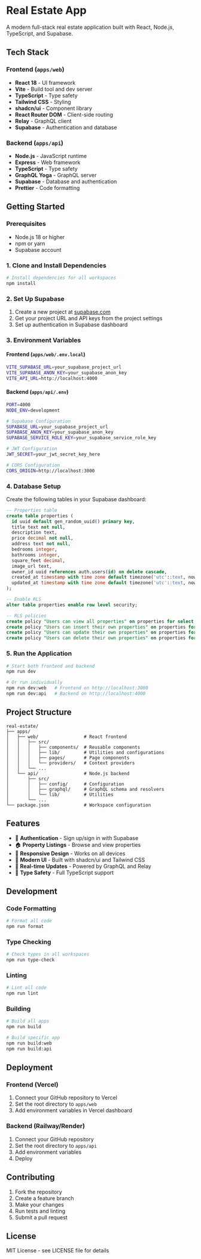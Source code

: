 # Real Estate App

A modern full-stack real estate application built with React, Node.js, TypeScript, and Supabase.

## Tech Stack

### Frontend (`apps/web`)

- **React 18** - UI framework
- **Vite** - Build tool and dev server
- **TypeScript** - Type safety
- **Tailwind CSS** - Styling
- **shadcn/ui** - Component library
- **React Router DOM** - Client-side routing
- **Relay** - GraphQL client
- **Supabase** - Authentication and database

### Backend (`apps/api`)

- **Node.js** - JavaScript runtime
- **Express** - Web framework
- **TypeScript** - Type safety
- **GraphQL Yoga** - GraphQL server
- **Supabase** - Database and authentication
- **Prettier** - Code formatting

## Getting Started

### Prerequisites

- Node.js 18 or higher
- npm or yarn
- Supabase account

### 1. Clone and Install Dependencies

```bash
# Install dependencies for all workspaces
npm install
```

### 2. Set Up Supabase

1. Create a new project at [supabase.com](https://supabase.com)
2. Get your project URL and API keys from the project settings
3. Set up authentication in Supabase dashboard

### 3. Environment Variables

#### Frontend (`apps/web/.env.local`)

```bash
VITE_SUPABASE_URL=your_supabase_project_url
VITE_SUPABASE_ANON_KEY=your_supabase_anon_key
VITE_API_URL=http://localhost:4000
```

#### Backend (`apps/api/.env`)

```bash
PORT=4000
NODE_ENV=development

# Supabase Configuration
SUPABASE_URL=your_supabase_project_url
SUPABASE_ANON_KEY=your_supabase_anon_key
SUPABASE_SERVICE_ROLE_KEY=your_supabase_service_role_key

# JWT Configuration
JWT_SECRET=your_jwt_secret_key_here

# CORS Configuration
CORS_ORIGIN=http://localhost:3000
```

### 4. Database Setup

Create the following tables in your Supabase dashboard:

```sql
-- Properties table
create table properties (
  id uuid default gen_random_uuid() primary key,
  title text not null,
  description text,
  price decimal not null,
  address text not null,
  bedrooms integer,
  bathrooms integer,
  square_feet decimal,
  image_url text,
  owner_id uuid references auth.users(id) on delete cascade,
  created_at timestamp with time zone default timezone('utc'::text, now()) not null,
  updated_at timestamp with time zone default timezone('utc'::text, now()) not null
);

-- Enable RLS
alter table properties enable row level security;

-- RLS policies
create policy "Users can view all properties" on properties for select using (true);
create policy "Users can insert their own properties" on properties for insert with check (auth.uid() = owner_id);
create policy "Users can update their own properties" on properties for update using (auth.uid() = owner_id);
create policy "Users can delete their own properties" on properties for delete using (auth.uid() = owner_id);
```

### 5. Run the Application

```bash
# Start both frontend and backend
npm run dev

# Or run individually
npm run dev:web   # Frontend on http://localhost:3000
npm run dev:api   # Backend on http://localhost:4000
```

## Project Structure

```
real-estate/
├── apps/
│   ├── web/                 # React frontend
│   │   ├── src/
│   │   │   ├── components/  # Reusable components
│   │   │   ├── lib/         # Utilities and configurations
│   │   │   ├── pages/       # Page components
│   │   │   └── providers/   # Context providers
│   │   └── ...
│   └── api/                 # Node.js backend
│       ├── src/
│       │   ├── config/      # Configuration
│       │   ├── graphql/     # GraphQL schema and resolvers
│       │   └── lib/         # Utilities
│       └── ...
└── package.json             # Workspace configuration
```

## Features

- 🔐 **Authentication** - Sign up/sign in with Supabase
- 🏠 **Property Listings** - Browse and view properties
- 📱 **Responsive Design** - Works on all devices
- 🎨 **Modern UI** - Built with shadcn/ui and Tailwind CSS
- 🔄 **Real-time Updates** - Powered by GraphQL and Relay
- 🚀 **Type Safety** - Full TypeScript support

## Development

### Code Formatting

```bash
# Format all code
npm run format
```

### Type Checking

```bash
# Check types in all workspaces
npm run type-check
```

### Linting

```bash
# Lint all code
npm run lint
```

### Building

```bash
# Build all apps
npm run build

# Build specific app
npm run build:web
npm run build:api
```

## Deployment

### Frontend (Vercel)

1. Connect your GitHub repository to Vercel
2. Set the root directory to `apps/web`
3. Add environment variables in Vercel dashboard

### Backend (Railway/Render)

1. Connect your GitHub repository
2. Set the root directory to `apps/api`
3. Add environment variables
4. Deploy

## Contributing

1. Fork the repository
2. Create a feature branch
3. Make your changes
4. Run tests and linting
5. Submit a pull request

## License

MIT License - see LICENSE file for details
